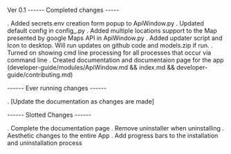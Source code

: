 Ver 0.1
------ Completed changes -----

. Added secrets.env creation form popup to ApiWindow.py
. Updated default config in config_.py
. Added multiple locations support to the Map presented by google Maps API in ApiWindow.py
. Added updater script and Icon to desktop. Will run updates on github code and models.zip if run.
. Turned on showing cmd line processing for all processes that occur via command line
. Created documentation and documentaion page for the app (developer-guide/modules/ApiWindow.md && index.md && developer-guide/contributing.md)

------ Ever running changes ------

. [Update the documentation as changes are made]

------ Slotted Changes ------

. Complete the documentation page
. Remove uninstaller when uninstalling
. Aesthetic changes to the entire App
. Add progress bars to the installation and uninstallation process 
